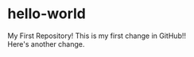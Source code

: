 # hello-world
My First Repository!
This is my first change in GitHub!!
<br>
Here's another change. 
